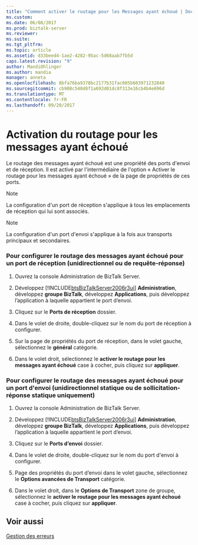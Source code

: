 ```yaml
---
title: "Comment activer le routage pour les Messages ayant échoué | Documents Microsoft"
ms.custom: 
ms.date: 06/08/2017
ms.prod: biztalk-server
ms.reviewer: 
ms.suite: 
ms.tgt_pltfrm: 
ms.topic: article
ms.assetid: d33beed4-1ae2-4282-95ac-5d68aab7fb5d
caps.latest.revision: "9"
author: MandiOhlinger
ms.author: mandia
manager: anneta
ms.openlocfilehash: 8bfa76ba9378bc2177b31fac085b603971232840
ms.sourcegitcommit: cb908c540d8f1a692d01dc8f313e16cb4b4e696d
ms.translationtype: MT
ms.contentlocale: fr-FR
ms.lasthandoff: 09/20/2017
---
```

# <a name="how-to-enable-routing-for-failed-messages"></a>Activation du routage pour les messages ayant échoué
Le routage des messages ayant échoué est une propriété des ports d'envoi et de réception. Il est activé par l'intermédiaire de l'option « Activer le routage pour les messages ayant échoué » de la page de propriétés de ces ports.  
  
> [!NOTE]
>  La configuration d'un port de réception s'applique à tous les emplacements de réception qui lui sont associés.  
  
> [!NOTE]
>  La configuration d'un port d'envoi s'applique à la fois aux transports principaux et secondaires.  
  
### <a name="to-configure-failed-message-routing-for-a-receive-port-this-applies-to-both-one-way-and-request-response-receive-ports"></a>Pour configurer le routage des messages ayant échoué pour un port de réception (unidirectionnel ou de requête-réponse)  
  
1.  Ouvrez la console Administration de BizTalk Server.  
  
2.  Développez [!INCLUDE[btsBizTalkServer2006r3ui](../includes/btsbiztalkserver2006r3ui-md.md)] **Administration**, développez **groupe BizTalk**, développez **Applications**, puis développez l’application à laquelle appartient le port d’envoi.  
  
3.  Cliquez sur le **Ports de réception** dossier.  
  
4.  Dans le volet de droite, double-cliquez sur le nom du port de réception à configurer.  
  
5.  Sur la page de propriétés du port de réception, dans le volet gauche, sélectionnez le **général** catégorie.  
  
6.  Dans le volet droit, sélectionnez le **activer le routage pour les messages ayant échoué** case à cocher, puis cliquez sur **appliquer**.  
  
### <a name="to-configure-failed-message-routing-for-a-send-port-this-applies-only-to-static-one-way-and-static-solicit-response-send-ports"></a>Pour configurer le routage des messages ayant échoué pour un port d'envoi (unidirectionnel statique ou de sollicitation-réponse statique uniquement)  
  
1.  Ouvrez la console Administration de BizTalk Server.  
  
2.  Développez [!INCLUDE[btsBizTalkServer2006r3ui](../includes/btsbiztalkserver2006r3ui-md.md)] **Administration**, développez **groupe BizTalk**, développez **Applications**, puis développez l’application à laquelle appartient le port d’envoi.  
  
3.  Cliquez sur le **Ports d’envoi** dossier.  
  
4.  Dans le volet de droite, double-cliquez sur le nom du port d'envoi à configurer.  
  
5.  Page des propriétés du port d’envoi dans le volet gauche, sélectionnez le **Options avancées de Transport** catégorie.  
  
6.  Dans le volet droit, dans le **Options de Transport** zone de groupe, sélectionnez le **activer le routage pour les messages ayant échoué** case à cocher, puis cliquez sur **appliquer**.  
  
## <a name="see-also"></a>Voir aussi  
 [Gestion des erreurs](../core/error-handling.md)